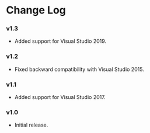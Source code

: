 # Change Log

### v1.3
- Added support for Visual Studio 2019.

### v1.2
- Fixed backward compatibility with Visual Studio 2015.

### v1.1
- Added support for Visual Studio 2017.

### v1.0
- Initial release.
